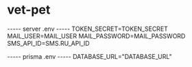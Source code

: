 # vet-pet
 
----- server .env ----- 
TOKEN_SECRET=TOKEN_SECRET
MAIL_USER=MAIL_USER
MAIL_PASSWORD=MAIL_PASSWORD
SMS_API_ID=SMS.RU_API_ID

----- prisma .env ----- 
DATABASE_URL="DATABASE_URL"